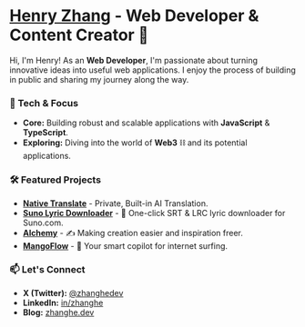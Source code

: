 # [Henry Zhang](https://zhanghe.dev) - Web Developer & Content Creator 🚀

Hi, I'm Henry! As an **Web Developer**, I'm passionate about turning innovative ideas into useful web applications. I enjoy the process of building in public and sharing my journey along the way.

### 🌱 Tech & Focus

*   **Core:** Building robust and scalable applications with **JavaScript** & **TypeScript**.
*   **Exploring:** Diving into the world of **Web3** ⛓️ and its potential applications.

### 🛠️ Featured Projects

*   [**Native Translate**](https://zhanghe.dev/products/native-translate) - Private, Built-in AI Translation.
*   [**Suno Lyric Downloader**](https://zhanghe.dev/products/suno-lyric-downloader) - 🎵 One-click SRT & LRC lyric downloader for Suno.com.
*   [**Alchemy**](https://alchemy.host) - ✍️ Making creation easier and inspiration freer.
*   [**MangoFlow**](https://zhanghe.dev/products/mangoflow) - 🥭 Your smart copilot for internet surfing.

### 📫 Let's Connect

*   **X (Twitter):** [@zhanghedev](https://x.com/zhanghedev)
*   **LinkedIn:** [in/zhanghe](https://linkedin.com/in/zhanghe)
*   **Blog:** [zhanghe.dev](https://medium.zhanghe.dev)
